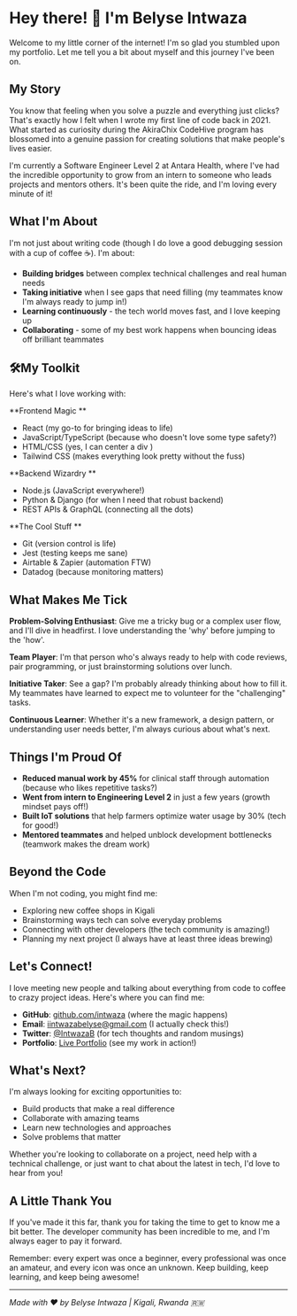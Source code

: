 # Hey there! 👋 I'm Belyse Intwaza

Welcome to my little corner of the internet! I'm so glad you stumbled upon my portfolio. Let me tell you a bit about myself and this journey I've been on.

## My Story

You know that feeling when you solve a puzzle and everything just clicks? That's exactly how I felt when I wrote my first line of code back in 2021. What started as curiosity during the AkiraChix CodeHive program has blossomed into a genuine passion for creating solutions that make people's lives easier.

I'm currently a Software Engineer Level 2 at Antara Health, where I've had the incredible opportunity to grow from an intern to someone who leads projects and mentors others. It's been quite the ride, and I'm loving every minute of it!

## What I'm About

I'm not just about writing code (though I do love a good debugging session with a cup of coffee ☕). I'm about:

- **Building bridges** between complex technical challenges and real human needs
- **Taking initiative** when I see gaps that need filling (my teammates know I'm always ready to jump in!)
- **Learning continuously** - the tech world moves fast, and I love keeping up
- **Collaborating** - some of my best work happens when bouncing ideas off brilliant teammates

## 🛠My Toolkit

Here's what I love working with:

**Frontend Magic **
- React (my go-to for bringing ideas to life)
- JavaScript/TypeScript (because who doesn't love some type safety?)
- HTML/CSS (yes, I can center a div )
- Tailwind CSS (makes everything look pretty without the fuss)

**Backend Wizardry **
- Node.js (JavaScript everywhere!)
- Python & Django (for when I need that robust backend)
- REST APIs & GraphQL (connecting all the dots)

**The Cool Stuff **
- Git (version control is life)
- Jest (testing keeps me sane)
- Airtable & Zapier (automation FTW)
- Datadog (because monitoring matters)

## What Makes Me Tick

**Problem-Solving Enthusiast**: Give me a tricky bug or a complex user flow, and I'll dive in headfirst. I love understanding the 'why' before jumping to the 'how'.

**Team Player**: I'm that person who's always ready to help with code reviews, pair programming, or just brainstorming solutions over lunch.

**Initiative Taker**: See a gap? I'm probably already thinking about how to fill it. My teammates have learned to expect me to volunteer for the "challenging" tasks.

**Continuous Learner**: Whether it's a new framework, a design pattern, or understanding user needs better, I'm always curious about what's next.

## Things I'm Proud Of

- **Reduced manual work by 45%** for clinical staff through automation (because who likes repetitive tasks?)
- **Went from intern to Engineering Level 2** in just a few years (growth mindset pays off!)
- **Built IoT solutions** that help farmers optimize water usage by 30% (tech for good!)
- **Mentored teammates** and helped unblock development bottlenecks (teamwork makes the dream work)

## Beyond the Code

When I'm not coding, you might find me:
- Exploring new coffee shops in Kigali 
- Brainstorming ways tech can solve everyday problems
- Connecting with other developers (the tech community is amazing!)
- Planning my next project (I always have at least three ideas brewing)

## Let's Connect!

I love meeting new people and talking about everything from code to coffee to crazy project ideas. Here's where you can find me:

- **GitHub**: [github.com/intwaza](https://github.com/intwaza) (where the magic happens)
- **Email**: [iintwazabelyse@gmail.com](mailto:iintwazabelyse@gmail.com) (I actually check this!)
- **Twitter**: [@IntwazaB](https://twitter.com/IntwazaB) (for tech thoughts and random musings)
- **Portfolio**: [Live Portfolio](https://belyse-intwaza-portfolio.netlify.app/) (see my work in action!)

## What's Next?

I'm always looking for exciting opportunities to:
- Build products that make a real difference
- Collaborate with amazing teams
- Learn new technologies and approaches
- Solve problems that matter

Whether you're looking to collaborate on a project, need help with a technical challenge, or just want to chat about the latest in tech, I'd love to hear from you!

## A Little Thank You

If you've made it this far, thank you for taking the time to get to know me a bit better. The developer community has been incredible to me, and I'm always eager to pay it forward.

Remember: every expert was once a beginner, every professional was once an amateur, and every icon was once an unknown. Keep building, keep learning, and keep being awesome! 

---

*Made with ❤️ by Belyse Intwaza | Kigali, Rwanda 🇷🇼*
